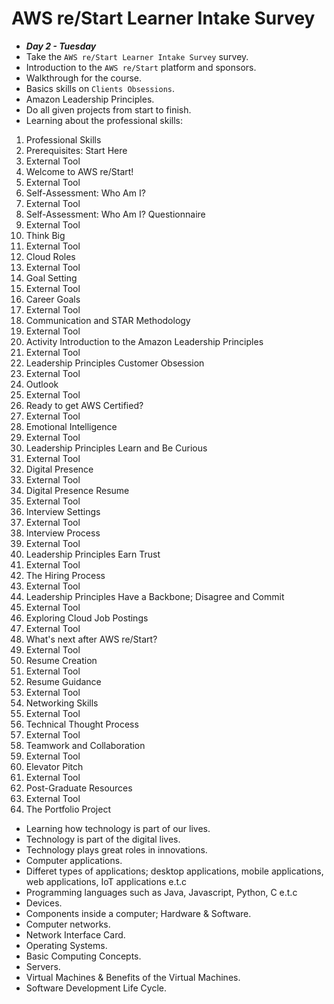 # AWS re/Start Learner Intake Survey
- ***Day 2 - Tuesday***
- Take the `AWS re/Start Learner Intake Survey` survey.
- Introduction to the `AWS re/Start` platform and sponsors.
- Walkthrough for the course.
- Basics skills on `Clients Obsessions`.
- Amazon Leadership Principles.
- Do all given projects from start to finish.
- Learning about the professional skills:

1. Professional Skills
2. Prerequisites: Start Here
3. External Tool
4. Welcome to AWS re/Start!
5. External Tool
6. Self-Assessment: Who Am I?
7. External Tool
8. Self-Assessment: Who Am I? Questionnaire
9. External Tool
10. Think Big
11. External Tool
12. Cloud Roles
13. External Tool
14. Goal Setting
15. External Tool
16. Career Goals
17. External Tool
18. Communication and STAR Methodology
19. External Tool
20. Activity Introduction to the Amazon Leadership Principles
21. External Tool
22. Leadership Principles Customer Obsession
23. External Tool
24. Outlook
25. External Tool
26. Ready to get AWS Certified?
27. External Tool
28. Emotional Intelligence
29. External Tool
30. Leadership Principles Learn and Be Curious
31. External Tool
32. Digital Presence
33. External Tool
34. Digital Presence Resume
35. External Tool
36. Interview Settings
37. External Tool
38. Interview Process
39. External Tool
40. Leadership Principles Earn Trust
41. External Tool
42. The Hiring Process
43. External Tool
44. Leadership Principles Have a Backbone; Disagree and Commit
45. External Tool
46. Exploring Cloud Job Postings
47. External Tool
48. What's next after AWS re/Start?
49. External Tool
50. Resume Creation
51. External Tool
52. Resume Guidance
53. External Tool
54. Networking Skills
55. External Tool
56. Technical Thought Process
57. External Tool
58. Teamwork and Collaboration
59. External Tool
60. Elevator Pitch
61. External Tool
62. Post-Graduate Resources
63. External Tool
64. The Portfolio Project

- Learning how technology is part of our lives.
- Technology is part of the digital lives.
- Technology plays great roles in innovations.
- Computer applications.
- Differet types of applications; desktop applications, mobile applications, web applications, IoT applications e.t.c
- Programming languages such as Java, Javascript, Python, C e.t.c
- Devices.
- Components inside a computer; Hardware & Software.
- Computer networks.
- Network Interface Card.
- Operating Systems.
- Basic Computing Concepts.
- Servers.
- Virtual Machines & Benefits of the Virtual Machines.
- Software Development Life Cycle.
